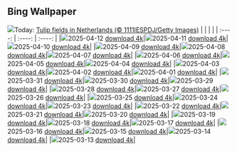 ## Bing Wallpaper
![](./wallpaper/2025-04-12.jpg)Today: [Tulip fields in Netherlands (© 1111IESPDJ/Getty Images)](./wallpaper/2025-04-12.jpg)
|      |      |      |
| :----: | :----: | :----: |
|![](./wallpaper/2025-04-12_sm.jpg)2025-04-12 [download 4k](./wallpaper/2025-04-12.jpg)|![](./wallpaper/2025-04-11_sm.jpg)2025-04-11 [download 4k](./wallpaper/2025-04-11.jpg)|![](./wallpaper/2025-04-10_sm.jpg)2025-04-10 [download 4k](./wallpaper/2025-04-10.jpg)|
|![](./wallpaper/2025-04-09_sm.jpg)2025-04-09 [download 4k](./wallpaper/2025-04-09.jpg)|![](./wallpaper/2025-04-08_sm.jpg)2025-04-08 [download 4k](./wallpaper/2025-04-08.jpg)|![](./wallpaper/2025-04-07_sm.jpg)2025-04-07 [download 4k](./wallpaper/2025-04-07.jpg)|
|![](./wallpaper/2025-04-06_sm.jpg)2025-04-06 [download 4k](./wallpaper/2025-04-06.jpg)|![](./wallpaper/2025-04-05_sm.jpg)2025-04-05 [download 4k](./wallpaper/2025-04-05.jpg)|![](./wallpaper/2025-04-04_sm.jpg)2025-04-04 [download 4k](./wallpaper/2025-04-04.jpg)|
|![](./wallpaper/2025-04-03_sm.jpg)2025-04-03 [download 4k](./wallpaper/2025-04-03.jpg)|![](./wallpaper/2025-04-02_sm.jpg)2025-04-02 [download 4k](./wallpaper/2025-04-02.jpg)|![](./wallpaper/2025-04-01_sm.jpg)2025-04-01 [download 4k](./wallpaper/2025-04-01.jpg)|
|![](./wallpaper/2025-03-31_sm.jpg)2025-03-31 [download 4k](./wallpaper/2025-03-31.jpg)|![](./wallpaper/2025-03-30_sm.jpg)2025-03-30 [download 4k](./wallpaper/2025-03-30.jpg)|![](./wallpaper/2025-03-29_sm.jpg)2025-03-29 [download 4k](./wallpaper/2025-03-29.jpg)|
|![](./wallpaper/2025-03-28_sm.jpg)2025-03-28 [download 4k](./wallpaper/2025-03-28.jpg)|![](./wallpaper/2025-03-27_sm.jpg)2025-03-27 [download 4k](./wallpaper/2025-03-27.jpg)|![](./wallpaper/2025-03-26_sm.jpg)2025-03-26 [download 4k](./wallpaper/2025-03-26.jpg)|
|![](./wallpaper/2025-03-25_sm.jpg)2025-03-25 [download 4k](./wallpaper/2025-03-25.jpg)|![](./wallpaper/2025-03-24_sm.jpg)2025-03-24 [download 4k](./wallpaper/2025-03-24.jpg)|![](./wallpaper/2025-03-23_sm.jpg)2025-03-23 [download 4k](./wallpaper/2025-03-23.jpg)|
|![](./wallpaper/2025-03-22_sm.jpg)2025-03-22 [download 4k](./wallpaper/2025-03-22.jpg)|![](./wallpaper/2025-03-21_sm.jpg)2025-03-21 [download 4k](./wallpaper/2025-03-21.jpg)|![](./wallpaper/2025-03-20_sm.jpg)2025-03-20 [download 4k](./wallpaper/2025-03-20.jpg)|
|![](./wallpaper/2025-03-19_sm.jpg)2025-03-19 [download 4k](./wallpaper/2025-03-19.jpg)|![](./wallpaper/2025-03-18_sm.jpg)2025-03-18 [download 4k](./wallpaper/2025-03-18.jpg)|![](./wallpaper/2025-03-17_sm.jpg)2025-03-17 [download 4k](./wallpaper/2025-03-17.jpg)|
|![](./wallpaper/2025-03-16_sm.jpg)2025-03-16 [download 4k](./wallpaper/2025-03-16.jpg)|![](./wallpaper/2025-03-15_sm.jpg)2025-03-15 [download 4k](./wallpaper/2025-03-15.jpg)|![](./wallpaper/2025-03-14_sm.jpg)2025-03-14 [download 4k](./wallpaper/2025-03-14.jpg)|
|![](./wallpaper/2025-03-13_sm.jpg)2025-03-13 [download 4k](./wallpaper/2025-03-13.jpg)|
